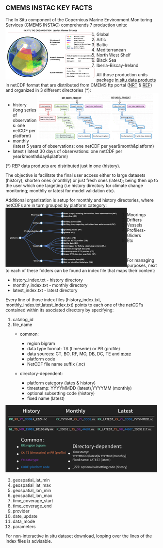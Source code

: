 ## CMEMS INSTAC KEY FACTS

The In Situ component of the Copernicus Marine Environment Monitoring Services (CMEMS INSTAC) comprehends 7 production units:
<img align="left" src="https://github.com/CopernicusMarineInsitu/INSTACTraining--UPDATE-/blob/master/images/regions.png" width="300">
1. Global 
2. Artic 
3. Baltic 
4. Mediterranean
5. North West Shelf
6. Black Sea
7. Iberia-Biscay-Ireland

All those production units package [in situ data products](http://cmems-resources.cls.fr/documents/PUM/CMEMS-INS-PUM-013.pdf) in netCDF format that are distributed from CMEMS ftp portal ([NRT](nrt.cmems-du.eu) & [REP](my.cmems-du.eu)) and organized in 3 different directories (*):
<img align="right" src="https://github.com/CopernicusMarineInsitu/INSTACTraining--UPDATE-/blob/master/images/ftpStruture.png" width="400">
<br>
<br>
* history (long series of observations: one netCDF per platform)
* monthly (latest 5 years of observations: one netCDF per year&month&platform)
* latest ( latest 30 days of observations: one netCDF per year&month&day&platform)

(*) REP data products are distributed just in one (history).

The objective is facilitate the final user access either to large datasets (history), shorten ones (monthly) or just fresh ones (latest); being then up to the user which one targeting (i.e history directory for climate change monitoring; monthlly or latest for model validation etc).

Additional organization is setup for monthly and history directories, where netCDFs are in turn grouped by platform category:
<img align="left" src="https://github.com/CopernicusMarineInsitu/INSTACTraining/blob/master/images/platforms.png" width="400">

1. Moorings
2. Drifters
3. Vessels
4. Profilers-Gliders
5. Etc

<br>
<br>
For managing purposes, next to each of these folders can be found an index file that maps their content:

* history_index.txt - history directory
* monthly_index.txt - monthly directory
* latest_index.txt - latest directory

Every line of those index files (history_index.txt, monthly_index.txt,latest_index.txt) points to each one of the netCDFs contained within its asociated directory by specifying:

1. catalog_id
2. file_name
    * common:
        * region bigram
        * data type format: TS (timeserie) or PR (profile)
        * data sources: CT, BO, RF, MO, DB, DC, TE and [more](http://cmems-resources.cls.fr/documents/PUM/CMEMS-INS-PUM-013.pdf)
        * platform code
        * NetCDF file name suffix (.nc)

    * directory-dependent:
        * platform category (lates & history)
        * timestamp: YYYYMMDD (latest),YYYYMM (monthly)
        * optional subsetting code (history)
        * fixed name (latest)    

<span padding-left="20%"><img src="https://github.com/CopernicusMarineInsitu/INSTACTraining/blob/master/images/naming.png" width="500"></span>

3. geospatial_lat_min
4. geospatial_lat_max
5.  geospatial_lon_min
6. geospatial_lon_max
7.  time_coverage_start
8.  time_coverage_end
9.  provider
10. date_update
11. data_mode
12. parameters 

For non-interactive in situ dataset download, looping over the lines of the index files is advisable.  